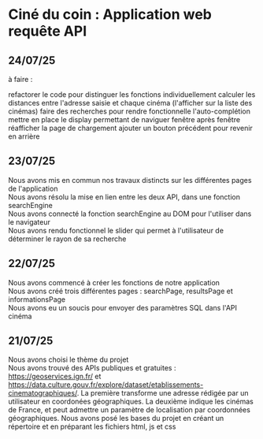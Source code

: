 # Ciné du coin : Application web requête API

## 24/07/25

à faire :

refactorer le code pour distinguer les fonctions individuellement
calculer les distances entre l'adresse saisie et chaque cinéma (l'afficher sur la liste des cinémas)
faire des recherches pour rendre fonctionnelle l'auto-complétion
mettre en place le display permettant de naviguer fenêtre après fenêtre
réafficher la page de chargement
ajouter un bouton précédent pour revenir en arrière


## 23/07/25
Nous avons mis en commun nos travaux distincts sur les différentes pages de l'application\
Nous avons résolu la mise en lien entre les deux API, dans une fonction searchEngine\
Nous avons connecté la fonction searchEngine au DOM pour l'utiliser dans le navigateur\
Nous avons rendu fonctionnel le slider qui permet à l'utilisateur de déterminer le rayon de sa recherche
## 22/07/25
Nous avons commencé à créer les fonctions de notre application\
Nous avons créé trois différentes pages : searchPage, resultsPage et informationsPage\
Nous avons eu un soucis pour envoyer des paramètres SQL dans l'API cinéma
## 21/07/25
Nous avons choisi le thème du projet\
Nous avons trouvé des APIs publiques et gratuites : https://geoservices.ign.fr/ et https://data.culture.gouv.fr/explore/dataset/etablissements-cinematographiques/. La première transforme une adresse rédigée par un utilisateur en coordonées géographiques. La deuxième indique les cinémas de France, et peut admettre un paramètre de localisation par coordonnées géographiques.
Nous avons posé les bases du projet en créant un répertoire et en préparant les fichiers html, js et css